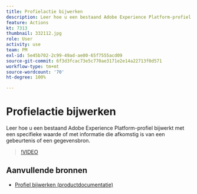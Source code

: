 ```yaml
---
title: Profielactie bijwerken
description: Leer hoe u een bestaand Adobe Experience Platform-profiel bijwerkt met een specifieke waarde of met informatie die afkomstig is van een gebeurtenis of een gegevensbron.
feature: Actions
kt: 7313
thumbnail: 332112.jpg
role: User
activity: use
team: PM
exl-id: 5e45b702-2c99-49ad-ae00-65f7555acd09
source-git-commit: 6f3d3fcac73e5c770ae3171e2e14a22713f0d571
workflow-type: tm+mt
source-wordcount: '70'
ht-degree: 100%

---
```


# Profielactie bijwerken

Leer hoe u een bestaand Adobe Experience Platform-profiel bijwerkt met een specifieke waarde of met informatie die afkomstig is van een gebeurtenis of een gegevensbron.

>[!VIDEO](https://video.tv.adobe.com/v/332112?quality=12)

## Aanvullende bronnen

* [Profiel bijwerken (productdocumentatie)](https://experienceleague.adobe.com/docs/journeys/using/building-journeys/about-journey-building/action-activities/update-profiles.html?lang=nl#important-notes)
